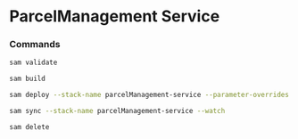 # ParcelManagement Service

### Commands
```bash 
sam validate
```
```bash 
sam build
```
```bash 
sam deploy --stack-name parcelManagement-service --parameter-overrides RoutingServiceApiId=
```
```bash 
sam sync --stack-name parcelManagement-service --watch
```
```bash 
sam delete
```